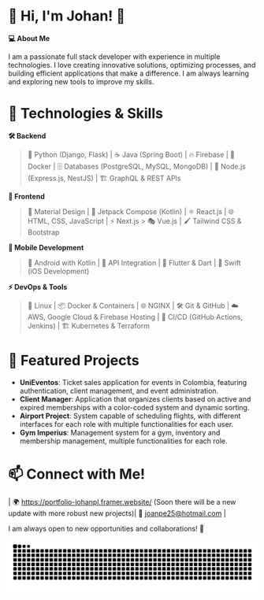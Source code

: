 # 👋 Hi, I'm Johan! 🚀

**💻 About Me** 

I am a passionate full stack developer with experience in multiple technologies. I love creating innovative solutions, optimizing processes, and building efficient applications that make a difference. I am always learning and exploring new tools to improve my skills.

# 🚀 Technologies & Skills

**🛠️ Backend**

> 🐍 Python (Django, Flask) | ☕ Java (Spring Boot) | 🔥 Firebase | 🐳 Docker | 🗄️ Databases (PostgreSQL, MySQL, MongoDB) | 🚀 Node.js (Express.js, NestJS) | 🏗️ GraphQL & REST APIs

**🎨 Frontend**

> 🎨 Material Design | 📱 Jetpack Compose (Kotlin) | ⚛️ React.js | 🌐 HTML, CSS, JavaScript | ⚡ Next.js > 🎭 Vue.js | 🖌️ Tailwind CSS & Bootstrap

**📱 Mobile Development**

> 🤖 Android with Kotlin | 🔗 API Integration | 📲 Flutter & Dart | 🍏 Swift (iOS Development)

**⚡ DevOps & Tools**

> 🐧 Linux | 📦 Docker & Containers | 🌐 NGINX | 🛠️ Git & GitHub | ☁️ AWS, Google Cloud & Firebase Hosting | 🔄 CI/CD (GitHub Actions, Jenkins) | 🏗️ Kubernetes & Terraform


# 🎯 Featured Projects

- **UniEventos**: Ticket sales application for events in Colombia, featuring authentication, client management, and event administration.
- **Client Manager**: Application that organizes clients based on active and expired memberships with a color-coded system and dynamic sorting.
- **Airport Project**: System capable of scheduling flights, with different interfaces for each role with multiple functionalities for each user.
- **Gym Imperius**: Management system for a gym, inventory and membership management, multiple functionalities for each role.

# 📫 Connect with Me!

| 🌍 https://portfolio-johanpl.framer.website/ (Soon there will be a new update with more robust new projects)| 📧 joanpe25@hotmail.com |

I am always open to new opportunities and collaborations! 🚀

<p align="center">
  <img src="https://github.com/Johan0425/Johan0425/blob/output/github-contribution-grid-snake-dark.svg" />
</p>
